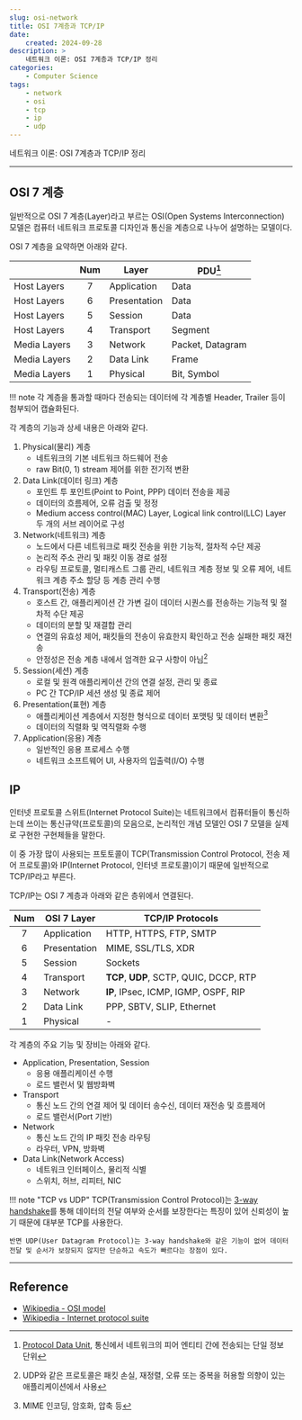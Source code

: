 ```yaml
---
slug: osi-network
title: OSI 7계층과 TCP/IP
date:
    created: 2024-09-28
description: >
    네트워크 이론: OSI 7계층과 TCP/IP 정리
categories:
    - Computer Science
tags:
    - network
    - osi
    - tcp
    - ip
    - udp
---
```


네트워크 이론: OSI 7계층과 TCP/IP 정리  

<!-- more -->

---

## OSI 7 계층

일반적으로 OSI 7 계층(Layer)라고 부르는 OSI(Open Systems Interconnection) 모델은 컴퓨터 네트워크 프로토콜 디자인과 통신을 계층으로 나누어 설명하는 모델이다.  

OSI 7 계층을 요약하면 아래와 같다.  

|              |  Num  | Layer        | PDU[^1]          |
| ------------ | :---: | ------------ | ---------------- |
| Host Layers  |   7   | Application  | Data             |
| Host Layers  |   6   | Presentation | Data             |
| Host Layers  |   5   | Session      | Data             |
| Host Layers  |   4   | Transport    | Segment          |
| Media Layers |   3   | Network      | Packet, Datagram |
| Media Layers |   2   | Data Link    | Frame            |
| Media Layers |   1   | Physical     | Bit, Symbol      |

[^1]: [Protocol Data Unit](https://en.wikipedia.org/wiki/Protocol_data_unit), 통신에서 네트워크의 피어 엔티티 간에 전송되는 단일 정보 단위

!!! note
    각 계층을 통과할 때마다 전송되는 데이터에 각 계층별 Header, Trailer 등이 첨부되어 캡슐화된다.  

각 계층의 기능과 상세 내용은 아래와 같다.  

1. Physical(물리) 계층
    - 네트워크의 기본 네트워크 하드웨어 전송
    - raw Bit(0, 1) stream 제어를 위한 전기적 변환
1. Data Link(데이터 링크) 계층
    - 포인트 투 포인트(Point to Point, PPP) 데이터 전송을 제공
    - 데이터의 흐름제어, 오류 검출 및 정정
    - Medium access control(MAC) Layer, Logical link control(LLC) Layer 두 개의 서브 레이어로 구성
1. Network(네트워크) 계층
    - 노드에서 다른 네트워크로 패킷 전송을 위한 기능적, 절차적 수단 제공
    - 논리적 주소 관리 및 패킷 이동 경로 설정
    - 라우팅 프로토콜, 멀티캐스트 그룹 관리, 네트워크 계층 정보 및 오류 제어, 네트워크 계층 주소 할당 등 계층 관리 수행
1. Transport(전송) 계층
    - 호스트 간, 애플리케이션 간 가변 길이 데이터 시퀀스를 전송하는 기능적 및 절차적 수단 제공
    - 데이터의 분할 및 재결합 관리
    - 연결의 유효성 제어, 패킷들의 전송이 유효한지 확인하고 전송 실패한 패킷 재전송
    - 안정성은 전송 계층 내에서 엄격한 요구 사항이 아님[^2]
1. Session(세션) 계층
    - 로컬 및 원격 애플리케이션 간의 연결 설정, 관리 및 종료
    - PC 간 TCP/IP 세션 생성 및 종료 제어
1. Presentation(표현) 계층
    - 애플리케이션 계층에서 지정한 형식으로 데이터 포맷팅 및 데이터 변환[^3]
    - 데이터의 직렬화 및 역직렬화 수행
1. Application(응용) 계층
    - 일반적인 응용 프로세스 수행
    - 네트워크 소프트웨어 UI, 사용자의 입출력(I/O) 수행

[^2]: UDP와 같은 프로토콜은 패킷 손실, 재정렬, 오류 또는 중복을 허용할 의향이 있는 애플리케이션에서 사용  
[^3]: MIME 인코딩, 암호화, 압축 등  

## IP

인터넷 프로토콜 스위트(Internet Protocol Suite)는 네트워크에서 컴퓨터들이 통신하는데 쓰이는 통신규약(프로토콜)의 모음으로, 논리적인 개념 모델인 OSI 7 모델을 실제로 구현한 구현체들을 말한다.  

이 중 가장 많이 사용되는 프토토콜이 TCP(Transmission Control Protocol, 전송 제어 프로토콜)와 IP(Internet Protocol, 인터넷 프로토콜)이기 때문에 일반적으로 TCP/IP라고 부른다.  

TCP/IP는 OSI 7 계층과 아래와 같은 층위에서 연결된다.  

|  Num  | OSI 7 Layer  | TCP/IP Protocols                        |
| :---: | ------------ | --------------------------------------- |
|   7   | Application  | HTTP, HTTPS, FTP, SMTP                  |
|   6   | Presentation | MIME, SSL/TLS, XDR                      |
|   5   | Session      | Sockets                                 |
|   4   | Transport    | **TCP**, **UDP**, SCTP, QUIC, DCCP, RTP |
|   3   | Network      | **IP**, IPsec, ICMP, IGMP, OSPF, RIP    |
|   2   | Data Link    | PPP, SBTV, SLIP, Ethernet               |
|   1   | Physical     | -                                       |

각 계층의 주요 기능 및 장비는 아래와 같다.  

- Application, Presentation, Session
    - 응용 애플리케이션 수행
    - 로드 밸런서 및 웹방화벽
- Transport
    - 통신 노드 간의 연결 제어 및 데이터 송수신, 데이터 재전송 및 흐름제어
    - 로드 밸런서(Port 기반)
- Network
    - 통신 노드 간의 IP 패킷 전송 라우팅
    - 라우터, VPN, 방화벽
- Data Link(Network Access)
    - 네트워크 인터페이스, 물리적 식별
    - 스위치, 허브, 리피터, NIC

!!! note "TCP vs UDP"
    TCP(Transmission Control Protocol)는 [3-way handshake](./2024-07-25-web_client_server.md/#3-way-handshake)를 통해 데이터의 전달 여부와 순서를 보장한다는 특징이 있어 신뢰성이 높기 때문에 대부분 TCP를 사용한다.  

    반면 UDP(User Datagram Protocol)는 3-way handshake와 같은 기능이 없어 데이터 전달 및 순서가 보장되지 않지만 단순하고 속도가 빠르다는 장점이 있다.  

---
## Reference
- [Wikipedia - OSI model](https://en.wikipedia.org/wiki/OSI_model)
- [Wikipedia - Internet protocol suite](https://en.wikipedia.org/wiki/Internet_protocol_suite)
